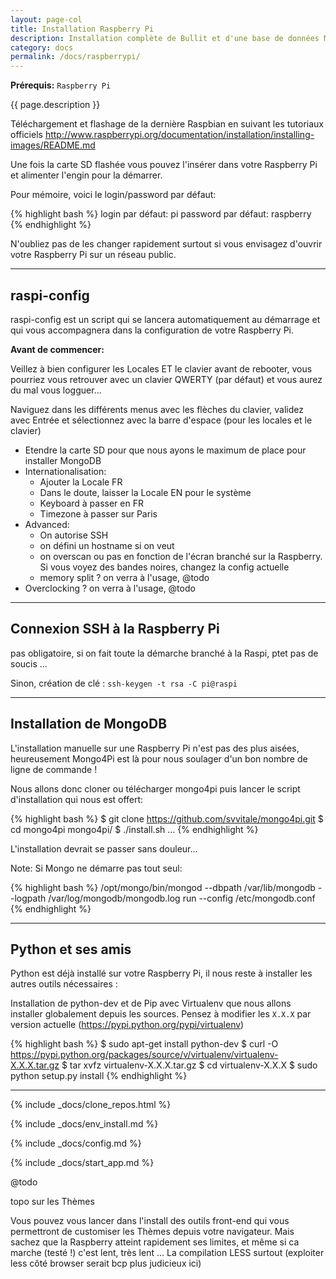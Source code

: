 ```yaml
---
layout: page-col
title: Installation Raspberry Pi
description: Installation complète de Bullit et d'une base de données MongoDB sur une Raspberry Pi
category: docs
permalink: /docs/raspberrypi/
---
```


__Prérequis:__ `Raspberry Pi`

<p class="bg-info-box">
{{ page.description }}
</p>

Téléchargement et flashage de la dernière Raspbian en suivant les tutoriaux officiels
http://www.raspberrypi.org/documentation/installation/installing-images/README.md

Une fois la carte SD flashée vous pouvez l'insérer dans votre Raspberry Pi et alimenter l'engin pour la démarrer.

Pour mémoire, voici le login/password par défaut:

{% highlight bash %}
login par défaut: pi
password par défaut: raspberry
{% endhighlight %}

N'oubliez pas de les changer rapidement surtout si vous envisagez d'ouvrir votre Raspberry Pi sur un réseau public.

---

## raspi-config

raspi-config est un script qui se lancera automatiquement au démarrage et qui vous accompagnera dans la configuration de votre Raspberry Pi. 

__Avant de commencer:__

Veillez à bien configurer les Locales ET le clavier avant de rebooter, vous pourriez vous retrouver avec un clavier QWERTY (par défaut) et vous aurez du mal vous logguer...

Naviguez dans les différents menus avec les flèches du clavier, validez avec Entrée et sélectionnez avec la barre d'espace (pour les locales et le clavier)

- Etendre la carte SD pour que nous ayons le maximum de place pour installer MongoDB
- Internationalisation:
    + Ajouter la Locale FR
    + Dans le doute, laisser la Locale EN pour le système
    + Keyboard à passer en FR
    + Timezone à passer sur Paris
- Advanced:
    + On autorise SSH
    + on défini un hostname si on veut
    + on overscan ou pas en fonction de l'écran branché sur la Raspberry. Si vous voyez des bandes noires, changez la config actuelle
    + memory split ? on verra à l'usage, @todo
- Overclocking ? on verra à l'usage, @todo

---

## Connexion SSH à la Raspberry Pi

pas obligatoire, si on fait toute la démarche branché à la Raspi, ptet pas de soucis ...

Sinon, création de clé : `ssh-keygen -t rsa -C pi@raspi`

---

## Installation de MongoDB

L'installation manuelle sur une Raspberry Pi n'est pas des plus aisées, heureusement Mongo4Pi est là pour nous soulager d'un bon nombre de ligne de commande !

Nous allons donc cloner ou télécharger mongo4pi puis lancer le script d'installation qui nous est offert:

{% highlight bash %}
$ git clone https://github.com/svvitale/mongo4pi.git
$ cd mongo4pi
mongo4pi/ $ ./install.sh
...
{% endhighlight %}

L'installation devrait se passer sans douleur...

Note: Si Mongo ne démarre pas tout seul:

{% highlight bash %}
/opt/mongo/bin/mongod --dbpath /var/lib/mongodb --logpath /var/log/mongodb/mongodb.log run --config /etc/mongodb.conf
{% endhighlight %}

---

## Python et ses amis

Python est déjà installé sur votre Raspberry Pi, il nous reste à installer les autres outils nécessaires :

Installation de python-dev et de Pip avec Virtualenv que nous allons installer globalement depuis les sources. Pensez à modifier les `X.X.X` par version actuelle (<https://pypi.python.org/pypi/virtualenv>)

{% highlight bash %}
$ sudo apt-get install python-dev
$ curl -O https://pypi.python.org/packages/source/v/virtualenv/virtualenv-X.X.X.tar.gz
$ tar xvfz virtualenv-X.X.X.tar.gz
$ cd virtualenv-X.X.X
$ sudo python setup.py install
{% endhighlight %}

---

{% include _docs/clone_repos.html %}

{% include _docs/env_install.md %}

{% include _docs/config.md %}

{% include _docs/start_app.md %}

@todo

topo sur les Thèmes 

Vous pouvez vous lancer dans l'install des outils front-end qui vous permettront de customiser les Thèmes depuis votre navigateur. Mais sachez que la Raspberry atteint rapidement ses limites, et même si ca marche (testé !) c'est lent, très lent ... La compilation LESS surtout (exploiter less côté browser serait bcp plus judicieux ici)

